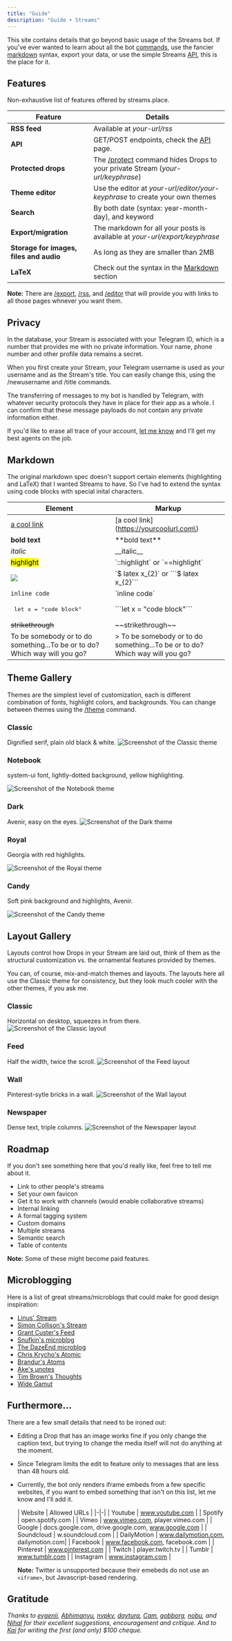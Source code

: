 ```yaml
---
title: "Guide"
description: "Guide • Streams"
---
```


This site contains details that go beyond basic usage of the Streams bot. If you've ever wanted to learn about all the bot [commands](/commands), use the fancier [markdown](#markdown) syntax, export your data, or use the simple Streams [API](/api), this is the place for it. 

## Features 

Non-exhaustive list of features offered by streams.place. 

| Feature | Details |
|-|-|
| **RSS feed** | Available at *your-url/rss* |
| **API** | GET/POST endpoints, check the [API](/api) page. |
| **Protected drops** | The [/protect](/commands#protect) command hides Drops to your private Stream (*your-url/keyphrase*)|
| **Theme editor** | Use the editor at *your-url/editor/your-keyphrase* to create your own themes |
| **Search** | By both date (syntax: year-month-day), and keyword |
| **Export/migration** | The markdown for all your posts is available at *your-url/export/keyphrase* |
| **Storage for images, files and audio** | As long as they are smaller than 2MB | 
| **LaTeX** | Check out the syntax in the [Markdown](#markdown) section |

**Note:** There are [/export](/commands#export), [/rss](/commands#rss), and [/editor](/commands#editor) that will provide you with links to all those pages whnever you want them.


## Privacy

In the database, your Stream is associated with your Telegram ID, which is a number that provides me with no private information. Your name, phone number and other profile data remains a secret. 

When you first create your Stream, your Telegram username is used as your username and as the Stream's title. You can easily change this, using the /newusername and /title commands. 

The transferring of messages to my bot is handled by Telegram, with whatever security protocols they have in place for their app as a whole. I can confirm that these message payloads do not contain any private information either. 

If you'd like to erase all trace of your account, [let me know](mailto:judah@joodaloop.com) and I'll get my best agents on the job.


## Markdown

The original markdown spec doesn't support certain elements (highlighting and LaTeX) that I wanted Streams to have. So I've had to extend the syntax using code blocks with special inital characters.

| Element | Markup |
|-|-|
| [a cool link]() | \[a cool link\]\(https://yourcoolurl.com\) |
| **bold text** | \*\*bold text\*\* |
| _italic_ | \_\_italic\_\_ |
| <mark>highlight</mark> | \`::highlight\` or \`==highlight\` |
| <img src="/media/katex.png" class=katex-image> | \`$ latex x_{2}\` or \`\`\`$ latex x_{2}\`\`\` |
| `inline code` | \`inline code\` |
| <pre class=inline> let x = "code block" </pre> | \`\`\`let x = "code block"\`\`\` |
| ~~strikethrough~~ | \~\~strikethrough\~\~ |
| <div class=quote> To be somebody or to do something...To be or to do? Which way will you go? </div> | > To be somebody or to do something...To be or to do? Which way will you go? |


## Theme Gallery

Themes are the simplest level of customization, each is different combination of fonts, highlight colors, and backgrounds. You can change between themes using the [/theme](/commands#theme) command.

### Classic
Dignified serif, plain old black & white.
![Screenshot of the Classic theme](/media/classic.jpg)

### Notebook
system-ui font, lightly-dotted background, yellow highlighting.

![Screenshot of the Notebook theme](/media/notebook.jpg)

### Dark
Avenir, easy on the eyes.
![Screenshot of the Dark theme](/media/dark.jpg)

### Royal
Georgia with red highlights.

![Screenshot of the Royal theme](/media/royal.jpg)

### Candy
Soft pink background and highlights, Avenir.

![Screenshot of the Candy theme](/media/candy.jpg)



## Layout Gallery

Layouts control how Drops in your Stream are laid out, think of them as the structural customization vs. the ornamental features provided by themes. 

You can, of course, mix-and-match themes and layouts. The layouts here all use the Classic theme for consistency, but they look much cooler with the other themes, if you ask me.

### Classic
Horizontal on desktop, squeezes in from there. 
![Screenshot of the Classic layout](/media/classic.png)

### Feed
Half the width, twice the scroll.
![Screenshot of the Feed layout](/media/feed.png)

### Wall
Pinterest-sytle bricks in a wall.
![Screenshot of the Wall layout](/media/wall.png)

### Newspaper
Dense text, triple columns.
![Screenshot of the Newspaper layout](/media/newspaper.png)



## Roadmap

If you don't see something here that you'd really like, feel free to tell me about it. 

- Link to other people's streams
- Set your own favicon
- Get it to work with channels (would enable collaborative streams)
- Internal linking
- A formal tagging system
- Custom domains
- Multiple streams
- Semantic search
- Table of contents 

**Note:** Some of these might become paid features.



## Microblogging

Here is a list of great streams/microblogs that could make for good design inspiration:

- [Linus' Stream](https://stream.thesephist.com/)
- [Simon Collison's Stream](https://colly.com/stream)
- [Grant Custer's Feed](https://feed.grantcuster.com/)
- [Snufkin's microblog](https://ocean-waves.xyz/microblog/)
- [The DazeEnd microblog](https://microblog.dazeend.org/)
- [Chris Krycho's Atomic](https://v1.microblog.chriskrycho.com/)
- [Brandur's Atoms](https://brandur.org/atoms)
- [Ake's µnotes](https://ake.neocities.org/ublog)
- [Tim Brown's Thoughts](https://tbrown.org/feed.thoughts.xml)
- [Wide Gamut](https://redalemeden.com/microblog)



## Furthermore...

There are a few small details that need to be ironed out:

- Editing a Drop that has an image works fine if you only change the caption text, but trying to change the media itself will not do anything at the moment.

- Since Telegram limits the edit to feature only to messages that are less than 48 hours old.

- Currently, the bot only renders iframe embeds from a few specific websites, if you want to embed something that isn't on this list, let me know and I'll add it. 

    | Website | Allowed URLs |
|-|-|
| Youtube | www.youtube.com |
| Spotify | open.spotify.com |
| Vimeo | www.vimeo.com, player.vimeo.com |
| Google | docs.google.com, drive.google.com, www.google.com |
| Soundcloud | w.soundcloud.com |
| DailyMotion | www.dailymotion.com, dailymotion.com|
| Facebook | www.facebook.com, facebook.com |
| Pinterest | www.pinterest.com |
| Twitch | player.twitch.tv |
| Tumblr | www.tumblr.com |
| Instagram | www.instagram.com |
    
    **Note:** Twitter is unsupported because their emebeds do not use an `<iframe>`, but Javascript-based rendering.  


## Gratitude

*Thanks to [evgenii](https://twitter.com/gene_minkov), [Abhimanyu](https://twitter.com/A_Bhimany_u), [nvpkv](https://twitter.com/nvpkv), [daytura](https://twitter.com/ArchLeucoryx), [Cam](https://twitter.com/Empathy2000), [gobborg](https://twitter.com/tamalefencer), [nobu](https://twitter.com/nobu_hibiki), and [Nihal](https://twitter.com/annihalated) for their excellent suggestions, encouragement and critique. And to [Kai](https://twitter.com/kaisoapbox) for writing the first (and only) $100 cheque.*
